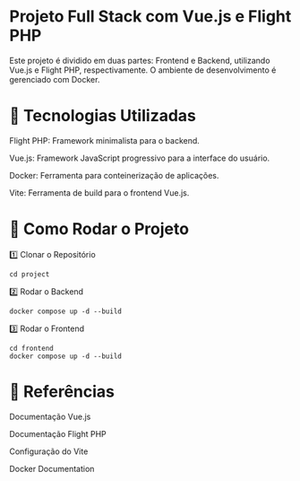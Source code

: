 # Projeto Full Stack com Vue.js e Flight PHP

Este projeto é dividido em duas partes: Frontend e Backend, utilizando Vue.js e Flight PHP, respectivamente. O ambiente de desenvolvimento é gerenciado com Docker.

# 📌 Tecnologias Utilizadas

Flight PHP: Framework minimalista para o backend.

Vue.js: Framework JavaScript progressivo para a interface do usuário.

Docker: Ferramenta para conteinerização de aplicações.

Vite: Ferramenta de build para o frontend Vue.js.

# 🚀 Como Rodar o Projeto

1️⃣ Clonar o Repositório

```git clone <URL_DO_REPOSITORIO>
cd project
```

2️⃣ Rodar o Backend

```cd backend
docker compose up -d --build
```

3️⃣ Rodar o Frontend

```cd ..
cd frontend
docker compose up -d --build
```

# 📜 Referências

Documentação Vue.js

Documentação Flight PHP

Configuração do Vite

Docker Documentation